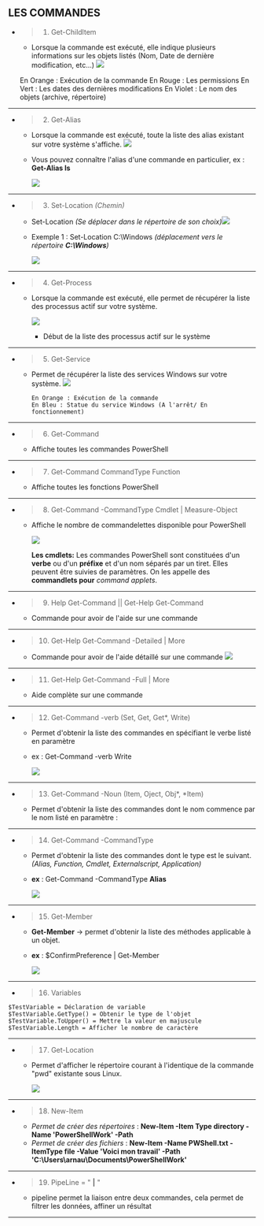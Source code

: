 ## LES COMMANDES

   - > 1. Get-Childltem  
      -  Lorsque la commande est exécuté, elle indique plusieurs informations sur les objets listés (Nom, Date de dernière modification, etc...)
            ![](Images/Linux.PNG)

        En Orange : Exécution de la commande
        En Rouge : Les permissions 
        En Vert :  Les dates des dernières modifications
        En Violet : Le nom des objets (archive, répertoire) 
        
 ---        
  - >2. Get-Alias
      - Lorsque la commande est exécuté, toute la liste des alias existant sur votre système s'affiche.
            ![](Images/Alias.PNG)
    
    -  Vous pouvez connaître l'alias d'une commande en particulier, ex : **Get-Alias ls**

        ![](Images/ls.PNG)
---
- >3. Set-Location *(Chemin)*
    - Set-Location *(Se déplacer dans le répertoire de son choix)*![](Images/image0.jpg)
    - Exemple 1 : Set-Location C:\Windows *(déplacement vers le répertoire **C:\Windows**)*

        ![](Images/Capture4.PNG)

---
- >4. Get-Process 
  - Lorsque la commande est exécuté, elle permet de récupérer la liste des processus actif sur votre système.

    ![](Images/getprocess.PNG)
    - Début de la liste des processus actif sur le système


---
- >5. Get-Service
  - Permet de récupérer la liste des services Windows sur votre système. 
        ![](Images/getservice.PNG)
  
    ```
    En Orange : Exécution de la commande
    En Bleu : Statue du service Windows (A l'arrêt/ En fonctionnement)
---
- >6. Get-Command
  - Affiche toutes les commandes PowerShell
---
- >7. Get-Command CommandType Function 
  - Affiche toutes les fonctions PowerShell
  
 ---

 - >8. Get-Command -CommandType Cmdlet | Measure-Object
    - Affiche le nombre de commandelettes disponible pour PowerShell

        ![](Images/cmdlets.PNG)

        
        **Les cmdlets:** 
        Les commandes PowerShell sont constituées d'un **verbe** ou d'un **préfixe** et d'un nom séparés par un tiret. Elles peuvent être suivies de paramètres. On les appelle des **commandlets pour** *command applets*.

---



- >9. Help Get-Command || Get-Help Get-Command
     - Commande pour avoir de l'aide sur une commande
 ---
- >10. Get-Help Get-Command -Detailed | More
    - Commande pour avoir de l'aide détaillé sur une commande
    ![](Images/detailed.PNG)

---

- >11.  Get-Help Get-Command -Full | More 
  - Aide complète sur une commande 
  
---

- >12. Get-Command -verb (Set, Get, Get*, Write)
  - Permet d'obtenir la liste des commandes en spécifiant le verbe listé en paramètre
  - ex : Get-Command -verb Write

    ![](Images/write.PNG) 
---
-  >13. Get-Command -Noun (Item, Oject, Obj*, *Item)
   -  Permet d'obtenir la liste des commandes dont le nom commence par le nom listé en paramètre :
  
---

- >14. Get-Command -CommandType 
    - Permet d'obtenir la liste des commandes dont le type est le suivant. *(Alias, Function, Cmdlet, Externalscript, Application)*
    -  **ex** : Get-Command -CommandType **Alias**

        ![](Images/typealias.PNG)
---
- >15. Get-Member
  - **Get-Member** -> permet d'obtenir la liste des méthodes applicable à un objet.
  - **ex** : $ConfirmPreference | Get-Member
  
    ![](Images/preference.PNG)

---
- >16. Variables
```
$TestVariable = Déclaration de variable 
$TestVariable.GetType() = Obtenir le type de l'objet
$TestVariable.ToUpper() = Mettre la valeur en majuscule
$TestVariable.Length = Afficher le nombre de caractère
```

---

- >17. Get-Location 
  - Permet d'afficher le répertoire courant à l'identique de la commande "pwd" existante sous Linux.

    ![](Images/pwd.PNG)
---

- >18. New-Item 
  -  *Permet de créer des répertoires* : 
   **New-Item -Item Type directory -Name 'PowerShellWork' -Path**
  - *Permet de créer des fichiers* :
   **New-Item -Name PWShell.txt -ItemType file -Value 'Voici mon travail' -Path 'C:\Users\arnau\Documents\PowerShellWork'**

---

 - >19. PipeLine = "  **|**  "
    - pipeline permet la liaison entre deux commandes, cela permet de filtrer les données, affiner un résultat
---
